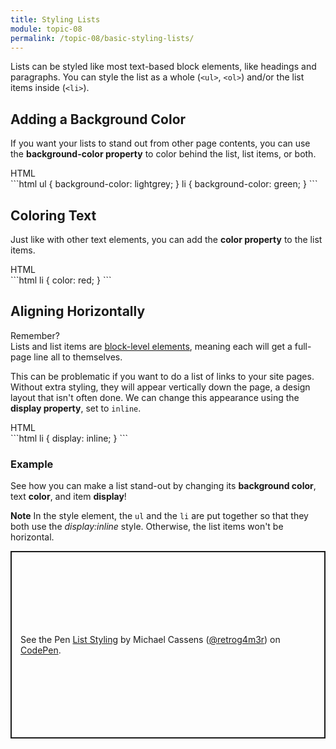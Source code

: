 ```yaml
---
title: Styling Lists
module: topic-08
permalink: /topic-08/basic-styling-lists/
---
```


<div class="divider-heading"></div>

Lists can be styled like most text-based block elements, like headings and paragraphs. You can style the list as a whole (`<ul>`, `<ol>`) and/or the list items inside (`<li>`).


## Adding a Background Color
If you want your lists to stand out from other page contents, you can use the **background-color property** to color behind the list, list items, or both.

<div class="code-heading">
  <span class="html">HTML</span>
</div>
```html
ul {
  background-color: lightgrey;
}
li {
  background-color: green;
}
```


## Coloring Text
Just like with other text elements, you can add the **color property** to the list items.

<div class="code-heading">
  <span class="html">HTML</span>
</div>
```html
li {
  color: red;
}
```


## Aligning Horizontally

<p><span class="remember-text">Remember?</span><br/>
Lists and list items are <a href="../../topic-05/extra-markup#block-level" target="_blank">block-level elements</a>, meaning each will get a full-page line all to themselves.</p>


 This can be problematic if you want to do a list of links to your site pages. Without extra styling, they will appear vertically down the page, a design layout that isn't often done. We can change this appearance using the **display property**, set to `inline`.

 <div class="code-heading">
  <span class="html">HTML</span>
</div>
```html
 li {
   display: inline;
 }
 ```


 <div class="divider-pg"></div>


### Example
See how you can make a list stand-out by changing its **background color**, text **color**, and item **display**!

**Note** In the style element, the `ul` and the `li` are put together so that they both use the _display:inline_ style.  Otherwise, the list items won't be horizontal.

<p class="codepen" data-height="600" data-theme-id="dark" data-default-tab="html,result" data-slug-hash="NWrqqVy" data-editable="true" data-user="retrog4m3r" style="height: 300px; box-sizing: border-box; display: flex; align-items: center; justify-content: center; border: 2px solid; margin: 1em 0; padding: 1em;">
  <span>See the Pen <a href="https://codepen.io/retrog4m3r/pen/NWrqqVy">
  List Styling</a> by Michael Cassens (<a href="https://codepen.io/retrog4m3r">@retrog4m3r</a>)
  on <a href="https://codepen.io">CodePen</a>.</span>
</p>
<script async src="https://cpwebassets.codepen.io/assets/embed/ei.js"></script>

